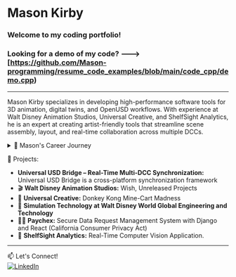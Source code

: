 # Mason Kirby 


### Welcome to my coding portfolio!

### Looking for a demo of my code? ---> [https://github.com/Mason-programming/resume_code_examples/blob/main/code_cpp/demo.cpp)
---

Mason Kirby specializes in developing high-performance software tools for 3D animation, digital twins, and OpenUSD workflows. With experience at Walt Disney Animation Studios, Universal Creative, and ShelfSight Analytics, he is an expert at creating artist-friendly tools that streamline scene assembly, layout, and real-time collaboration across multiple DCCs.

<details>
  <summary>📌 Mason's Career Journey </summary>
I am a software application developer passionate about bridging the physical and digital worlds through interactive applications and digital twins. My journey has taken me across theme parks, animation studios, and machine vision, where I’ve built software that enhances both creative and technical workflows.

At Universal Creative, I developed a controls emulation application for Donkey Kong Mine Cart Madness, creating a digital twin of the ride’s control system to simulate and test interactions before real-world deployment. This experience reinforced my passion for developing applications that integrate software, simulation, and real-time systems to improve efficiency and performance.

At Walt Disney Animation Studios, I worked as a Technical Director, developing pipeline applications for scene assembly, layout, and animation workflows. My tools helped artists seamlessly transition assets across multiple software platforms, ensuring a fluid creative process. Working at the intersection of software development, automation, and digital content creation gave me a deeper understanding of how software applications drive storytelling.

Now, at ShelfSight Analytics, I am applying my expertise in machine vision and AI-powered automation, developing applications that use real-time object recognition and tracking to enhance inventory management. Beyond my work, I contribute to SIGGRAPH, helping advance research in computer graphics, simulation, and interactive technology. My passion for developing applications that merge software and digital twins continues to drive me, and I am excited about the future of simulation-driven workflows and intelligent automation.  
</details>

📂 Projects:
- **Universal USD Bridge – Real-Time Multi-DCC Synchronization:** Universal USD Bridge is a cross-platform synchronization framework
- 🎬 **Walt Disney Animation Studios:** Wish, Unreleased Projects  
- 🎢 **Universal Creative:** Donkey Kong Mine-Cart Madness 
- 🏰 **Simulation Technology at Walt Disney World Global Engineering and Technology**
- 👨‍💻 **Paychex:** Secure Data Request Management System with Django and React (California Consumer Privacy Act)
- 📸 **ShelfSight Analytics:** Real-Time Computer Vision Application.
---

📫 Let's Connect!  
[![LinkedIn](https://img.shields.io/badge/LinkedIn-Profile-blue)](https://www.linkedin.com/in/mason-kirby-/)  
